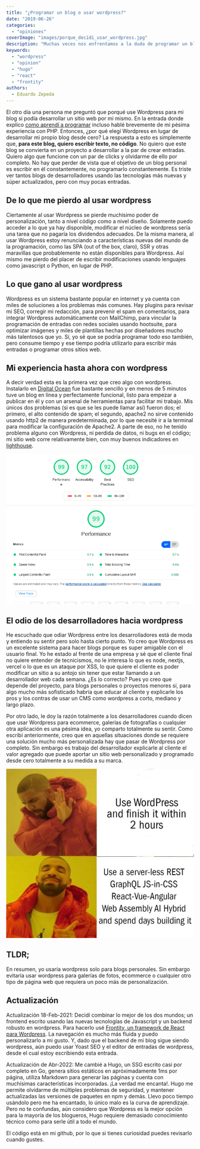 ```yaml
---
title: "¿Programar un blog o usar wordpress?"
date: "2019-06-26"
categories: 
  - "opiniones"
coverImage: "images/porque_decidi_usar_wordpress.jpg"
description: "Muchas veces nos enfrentamos a la duda de programar un blog desde cero o usar una solución más popular como wordpress. En esta entrada explico mi opinión."
keywords:
  - "wordpress"
  - "opinion"
  - "hugo"
  - "react"
  - "frontity"
authors:
  - Eduardo Zepeda
---
```


El otro día una persona me preguntó que porqué use Wordpress para mi blog si podía desarrollar un sitio web por mi mismo. En la entrada donde explico [como aprendí a programar](/hola-mundo/) incluso hablé brevemente de mi pésima experiencia con PHP. Entonces, ¿por qué elegí Wordpress en lugar de desarrollar mi propio blog desde cero? La respuesta a esto es simplemente que, **para este blog, quiero escribir texto, no código**. No quiero que este blog se convierta en un proyecto a desarrollar a la par de crear entradas. Quiero algo que funcione con un par de clicks y olvidarme de ello por completo. No hay que perder de vista que el objetivo de un blog personal es escribir en él constantemente, no programarlo constantemente. Es triste ver tantos blogs de desarrolladores usando las tecnologías más nuevas y súper actualizados, pero con muy pocas entradas.

## De lo que me pierdo al usar wordpress

Ciertamente al usar Wordpress se pierde muchísimo poder de personalización, tanto a nivel código como a nivel diseño. Solamente puedo acceder a lo que ya hay disponible, modificar el núcleo de wordpress sería una tarea que no pagaría los dividendos adecuados. De la misma manera, al usar Wordpress estoy renunciando a características nuevas del mundo de la programación, como las SPA (out of the box, claro), SSR y otras maravillas que probablemente no están disponibles para Wordpress. Así mismo me pierdo del placer de escribir modificaciones usando lenguajes como javascript o Python, en lugar de PHP.

## Lo que gano al usar wordpress

Wordpress es un sistema bastante popular en internet y ya cuenta con miles de soluciones a los problemas más comunes. Hay plugins para revisar mi SEO, corregir mi redacción, para prevenir el spam en comentarios, para integrar Wordpress automáticamente con MailChimp, para vincular la programación de entradas con redes sociales usando hootsuite, para optimizar imágenes y miles de plantillas hechas por diseñadores mucho más talentosos que yo. Sí, yo sé que se podría programar todo eso también, pero consume tiempo y ese tiempo podría utilizarlo para escribir más entradas o programar otros sitios web.

## Mi experiencia hasta ahora con wordpress

A decir verdad esta es la primera vez que creo algo con wordpress. Instalarlo en [Digital Ocean](/digital-ocean-analisis-y-mi-experiencia/) fue bastante sencillo y en menos de 5 minutos tuve un blog en linea y perfectamente funcional, listo para empezar a publicar en él y con un arsenal de herramientas para facilitar mi trabajo. Mis únicos dos problemas (si es que se les puede llamar así) fueron dos; el primero, el alto contenido de spam; el segundo, apache2 no sirve contenido usando http2 de manera predeterminada, por lo que necesité ir a la terminal para modificar la configuración de Apache2. A parte de eso, no he tenido problema alguno con Wordpress, ni perdida de datos, ni bugs en el código; mi sitio web corre relativamente bien, con muy buenos indicadores en [lighthouse](https://web.dev).

![Web core vitals de coffee bytes](images/web_core_vitals_de_mi_blog.png)

## El odio de los desarrolladores hacia wordpress

He escuchado que odiar Wordpress entre los desarrolladores está de moda y entiendo su sentir pero solo hasta cierto punto. Yo creo que Wordpress es un excelente sistema para hacer blogs porque es super amigable con el usuario final. Yo he estado al frente de una empresa y sé que el cliente final no quiere entender de tecnicismos, no le interesa lo que es node, nextjs, vercel o lo que es un ataque por XSS, lo que quiere el cliente es poder modificar un sitio a su antojo sin tener que estar llamando a un desarrollador web cada semana. ¿Es lo correcto? Pues yo creo que depende del proyecto, para blogs personales o proyectos menores sí, para algo mucho más sofisticado habría que educar al cliente y explicarle los pros y los contras de usar un CMS como wordpress a corto, mediano y largo plazo.

Por otro lado, le doy la razón totalmente a los desarrolladores cuando dicen que usar Wordpress para ecommerce, galerías de fotografías o cualquier otra aplicación es una pésima idea, yo comparto totalmente su sentir. Como escribí anteriormente, creo que en aquellas situaciones donde se requiere una solución mucho más personalizada hay que pasar de Wordpress por completo. Sin embargo es trabajo del desarrollador explicarle al cliente el valor agregado que puede aportar un sitio web personalizado y programado desde cero totalmente a su medida a su marca.

![Meme de wordpress del rapero](images/wordpress-meme.jpg)

## TLDR;

En resumen, yo usaría wordpress solo para blogs personales. Sin embargo evitaría usar wordpress para galerías de fotos, ecommerce o cualquier otro tipo de página web que requiera un poco más de personalización.

## Actualización

Actualización 18-Feb-2021: Decidí combinar lo mejor de los dos mundos; un frontend escrito usando las nuevas tecnologías de Javascript y un backend robusto en wordpress. Para hacerlo usé [Frontity, un framework de React para Wordpress](https://frontity.org/). La navegación es mucho más fluida y puedo personalizarlo a mi gusto. Y, dado que el backend de mi blog sigue siendo wordpress, aún puedo usar Yoast SEO y el editor de entradas de wordpress, desde el cual estoy escribiendo esta entrada.

Actualización de Abr-2022: Me cambié a Hugo, un SSG escrito casi por completo en Go, genera sitios estáticos en apróximadamente 1ms por página, utiliza Markdown para generar las páginas y cuenta con muchísimas características incorporadas. ¡La verdad me encanta!. Hugo me permite olvidarme de múltiples problemas de seguridad, y mantener actualizadas las versiones de paquetes en npm y demás. Llevo poco tiempo usándolo pero me ha encantado, lo único malo es la curva de aprendizaje. Pero no te confundas, aún considero que Wordpress es la mejor opción para la mayoría de los blogueros, Hugo requiere demasiado conocimiento técnico como para serle útil a todo el mundo.

El código está en mi github, por lo que si tienes curiosidad puedes revisarlo cuando gustes.
